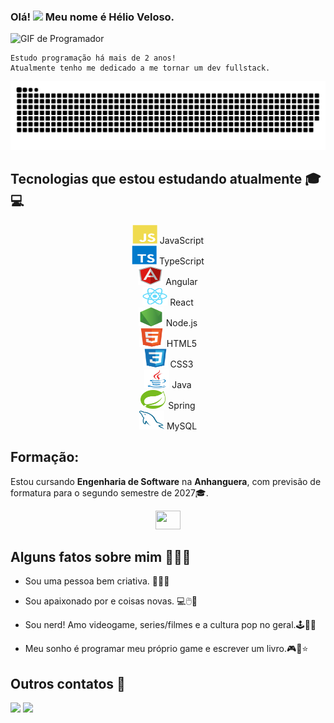 ### Olá! <img src="https://raw.githubusercontent.com/kaueMarques/kaueMarques/master/hi.gif" width="20px"> Meu nome é Hélio Veloso.

![GIF de Programador](https://media.giphy.com/media/qgQUggAC3Pfv687qPC/giphy.gif)

```
Estudo programação há mais de 2 anos!
Atualmente tenho me dedicado a me tornar um dev fullstack.
```
<img src="https://github.com/tsoares-dev/tsoares/blob/main/img/github-contribution-grid-snake.svg">

## Tecnologias que estou estudando atualmente 🎓💻

<div style="text-align: center;">
  <div>
    <img alt="JavaScript" height="30" width="40" src="https://raw.githubusercontent.com/devicons/devicon/master/icons/javascript/javascript-plain.svg">
    <span>JavaScript</span>
  </div>
  <div>
    <img alt="TypeScript" height="30" width="40" src="https://raw.githubusercontent.com/devicons/devicon/master/icons/typescript/typescript-plain.svg">
    <span>TypeScript</span>
  </div>
  <div>
    <img alt="Angular" height="30" width="40" src="https://raw.githubusercontent.com/devicons/devicon/master/icons/angularjs/angularjs-original.svg">
    <span>Angular</span>
  </div>
  <div>
    <img alt="React" height="30" width="40" src="https://raw.githubusercontent.com/devicons/devicon/master/icons/react/react-original.svg">
    <span>React</span>
  </div>
  <div>
    <img alt="Node.js" height="30" width="40" src="https://raw.githubusercontent.com/devicons/devicon/master/icons/nodejs/nodejs-original.svg">
    <span>Node.js</span>
  </div>
  <div>
    <img alt="HTML5" height="30" width="40" src="https://raw.githubusercontent.com/devicons/devicon/master/icons/html5/html5-original.svg">
    <span>HTML5</span>
  </div>
  <div>
    <img alt="CSS3" height="30" width="40" src="https://raw.githubusercontent.com/devicons/devicon/master/icons/css3/css3-original.svg">
    <span>CSS3</span>
  </div>
  <div>
    <img alt="Java" height="30" width="40" src="https://raw.githubusercontent.com/devicons/devicon/master/icons/java/java-original.svg">
    <span>Java</span>
  </div>
  <div>
    <img alt="Spring" height="30" width="40" src="https://raw.githubusercontent.com/devicons/devicon/master/icons/spring/spring-original.svg">
    <span>Spring</span>
  </div>
  <div>
    <img alt="MySQL" height="30" width="40" src="https://raw.githubusercontent.com/devicons/devicon/master/icons/mysql/mysql-original.svg">
    <span>MySQL</span>
  </div>
</div>

## Formação:
Estou cursando **Engenharia de Software** na **Anhanguera**, com previsão de formatura para o segundo semestre de 2027🎓.<div align="center">
  <img height="30" width="40" src="https://logosandtypes.com/wp-content/uploads/2020/06/anhanguera.svg"/>
</div>

## Alguns fatos sobre mim 👨🏻‍💻

- Sou uma pessoa bem criativa. 🎨💡🎲

- Sou apaixonado por e coisas novas. 💻🖱️📱

- Sou nerd! Amo videogame, series/filmes e a cultura pop no geral.🕹️🍿🎸

- Meu sonho é programar meu próprio game e escrever um livro.🎮📖⭐


## Outros contatos 📨

<div> 
  <a href = "mailto:helioveloso9@gmail.com"><img src="https://img.shields.io/badge/-Gmail-%23333?style=for-the-badge&logo=gmail&logoColor=white" target="_blank"></a>
  <a href="https://www.linkedin.com/in/hélio-vianey-carreiro-veloso-filho-a6b756228" target="_blank"><img src="https://img.shields.io/badge/-LinkedIn-%230077B5?style=for-the-badge&logo=linkedin&logoColor=white" target="_blank"></a>
</div>





